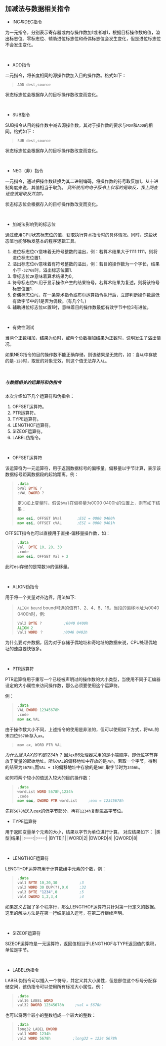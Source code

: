 ## 加减法与数据相关指令

* INC与DEC指令
  
为一元指令，分别表示寄存器或内存操作数加1或者减1，根据目标操作数的值，溢出标志位、零标志位、辅助进位标志位和奇偶标志位会发生变化，但是进位标志位不会发生变化。

&emsp;

* ADD指令

二元指令，将长度相同的源操作数加入目的操作数。格式如下：
>`ADD dest,source`

状态标志位会根据存入的目标操作数改变而变化。

&emsp;

* SUB指令

SUB指令从目的操作数中减去源操作数，其对于操作数的要求与`MOV`和`ADD`的相同。格式如下：
>`SUB dest,source`

状态标志位会根据存入的目标操作数改变而变化。

&emsp;

* NEG（非）指令

一元指令，通过把操作数转换为其二进制编码，将操作数的符号取反加1。从十进制角度来说，其值相当于取负。
_我所使用的电子版书上仅写的是取反，我上网查证应该是取反并加1。_

状态标志位会根据存入的目标操作数改变而变化。

&emsp;

* 加减法影响到的标志位

通过使用CPU状态标志位的值，获取执行算术指令时的具体情况。同时，这些状态值也能够触发基本的程序逻辑工具。

1. 进位标志位`CY`意味着无符号整数的溢出，例：若算术结果大于1111 1111，则将进位标志位置1.
2. 溢出标志位`OV`意味着有符号整数的溢出，例：若目的操作数为一个字长，结果小于`-32768`时，溢出标志位置1.
3. 零标志位`ZR`意味着算术结果为0。
4. 符号标志位`PL`用于显示操作产生的结果符号，若算术结果为复述，则将该符号标志位置1.
5. 奇偶标志位`PE`，在一条算术指令或布尔运算指令执行后，立即判断操作数最低有效字节中的1是否为偶数。(有几个1。)
6. 辅助进位标志位`AC`置1时，意味着目的操作数最低有效字节中位3有进位。

&emsp;

* 有效性测试

当两个正数相加，结果为负时，或两个负数相加结果为正数时，说明发生了溢出情况。

如果NEG指令的目的操作数不能正确存储，则该结果是无效的，如：当`AL`中存放的是`-128`时，取反的对象无效，则这个值无法存入`AL`。

&emsp;

##### 与数据相关的运算符和伪指令

本次介绍如下几个运算符和伪指令：

1. OFFSET运算符。
2. PTR运算符。
3. TYPE运算符。
4. LENGTHOF运算符。
5. SIZEOF运算符。
6. LABEL伪指令。

&emsp;

* OFFSET运算符

该运算符为一元运算符，用于返回数据标号的偏移量。偏移量以字节计算，表示该数据标号距离数据段的起始距离。例：

>```asm
>.data
>bVal BYTE ?
>cVAL DWORD ?
>```
>
>定义如上变量时，假设`bVal`在偏移量为0000 0400h的位置上，则有如下结果：  
>
>```asm
>mov esi, OFFSET bVal       ;ESI = 0000 0400h
>mov esi, OFFSET cVAL       ;ESI = 0000 0401h
>```

OFFSET指令也可以直接用于直接-偏移量操作数，如：
>
>```asm
>.data 
>Val  BYTE 10, 20, 30
>.code
>mov esi, OFFSET Val + 2 
>```

此时esi存储的是常数`30`的偏移量。

&emsp;

* ALIGN伪指令

用于将一个变量对齐边界，用法如下:
>`ALIGN bound`
bound可选的值有1、2、4、8、16。当段的偏移地址为0040 0400h时，例:
>
>```asm
>Val2 BYTE ?          ;0040 0400h
>ALIGN 2
>Val1 WORD ？         ;0040 0402h
>```
>
为什么要对齐数据，因为对于存储于偶地址和奇地址的数据来说，CPU处理偶地址的速度要快很多。

&emsp;

* PTR运算符

PTR运算符用于重写一个已经被声明过的操作数的大小类型，当使用不同于汇编器设定的大小属性来访问操作数，那么必须要使用这个运算符。

例：
>
>```asm
>.data
>VAL DWORD 12345678h
>.code
>mov ax,VAL

由于操作数大小不同，上述指令的使用是非法的，但可以使用如下方式，将`VAL`的末四位`5678h`存入`ax`。
>`mov ax, WORD PTR VAL`

_为什么送入AX的不是1234h？_
因为x86处理器采用的是小端顺序，即低位字节存放于变量的起始地址。所以`VAL`的偏移地址中存放的是`78h`，若取一个字节，得到的结果为`5678h`,而`VAL + 1`的偏移地址中存放的是`56h`,取字节时为`3456h`。

如何将两个较小的值送入较大的目的操作数：
>
>```asm
>.data
>wordList WORD 5678h,1234h
>.code
>mov eax, DWORD PTR wordList     ;eax = 12345678h
>```

先将`5678h`送入eax的低字节部分，再将`1234h`复制进高字节位。

* TYPE运算符

用于返回变量单个元素的大小，结果以字节为单位进行计算。
对应结果如下：
|类型|结果|
|:----:|:----:|
|BYTE|1|
|WORD|2|
|DWORD|4|
|QWORD|8|

&emsp;

* LENGTHOF运算符

LENGTHOF运算符用于计算数组中元素的个数，例：

>```asm
>.data
>val1 BYTE 10,20,30          ;3
>val2 WORD 30 DUP(?),0,0     ;32
>val3 BYTE "1234",0          ;5
>val4 DWORD 1,2,3,4          ;4
>```

如果定义占据了多个程序行，那么LENGTHOF运算符只针对第一行定义的数据。这里的解决方法是在第一行结尾加入逗号，在第二行继续声明。

&emsp;

* SIZEOF运算符
  
SIZEOF运算符是一元运算符，返回值相当于LENGTHOF与TYPE返回值的乘积，单位是字节。

&emsp;

* LABEL伪指令

LABEL伪指令可以插入一个符号，并定义其大小属性，但是部位这个标号分配存储空间，该伪指令可以使用所有标准大小属性，例：

>```asm
>.data
>val16 LABEL WORD
>val32 DWORD 12345678h     ;val = 5678h
>```
>
也可以将两个较小的整数组成一个较大的整数：

>```asm
>.data
>long32 LABEL DWORD
>val1 WORD 1234h
>val2 WORD 5678h          ;long32 = 1234 5678h
>```
